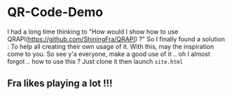 # QR-Code-Demo

I had a long time thinking to "How would I show how to use QRAPI(https://github.com/ShiningFra/QRAPI) ?" So I finally found a solution : To help all creating their own usage of it. With this, may the inspiration come to you. So see y'a everyone, make a good use of it .. oh I almost forgot .. how to use this ? Just clone it then launch `site.html`

Fra likes playing a lot !!!
---------------------------------------------------------------------